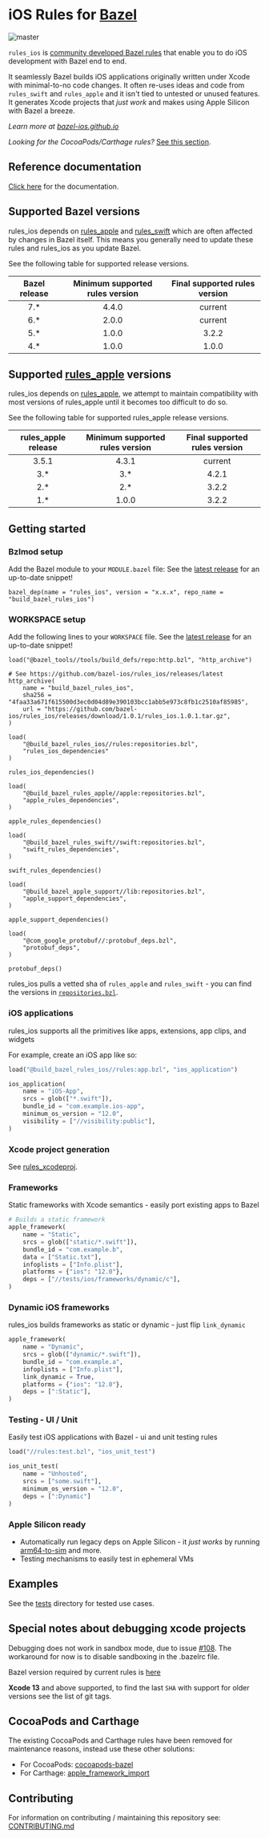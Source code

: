# iOS Rules for [Bazel](https://bazel.build)

![master](https://github.com/bazel-ios/rules_ios/workflows/CI-master/badge.svg)

`rules_ios` is [community developed Bazel rules](https://bazel-ios.github.io/)
that enable you to do iOS development with Bazel end to end.

It seamlessly Bazel builds iOS applications originally written under Xcode with
minimal-to-no code changes. It often re-uses ideas and code from `rules_swift`
and `rules_apple` and it isn't tied to untested or unused features. It generates
Xcode projects that _just work_ and makes using Apple Silicon with Bazel a
breeze.

_Learn more at [bazel-ios.github.io](https://bazel-ios.github.io/)_

_Looking for the CocoaPods/Carthage rules?_ [See this section](#cocoapods-and-carthage).

## Reference documentation

[Click here](https://github.com/bazel-ios/rules_ios/tree/master/docs)
for the documentation.

## Supported Bazel versions

rules_ios depends on [rules_apple](https://github.com/bazelbuild/rules_apple) and [rules_swift](https://github.com/bazelbuild/rules_swift) which are often affected by changes in Bazel
itself. This means you generally need to update these rules and rules_ios as you
update Bazel.

See the following table for supported release versions.

| Bazel release | Minimum supported rules version | Final supported rules version
|:-------------------:|:-------------------------:|:-------------------------:
| 7.* | 4.4.0 | current
| 6.* | 2.0.0 | current
| 5.* | 1.0.0 | 3.2.2
| 4.* | 1.0.0 | 1.0.0

## Supported [rules_apple](https://github.com/bazelbuild/rules_apple) versions

rules_ios depends on [rules_apple](https://github.com/bazelbuild/rules_apple), we attempt to maintain compatibility with
most versions of rules_apple until it becomes too difficult to do so.

See the following table for supported rules_apple release versions.

| rules_apple release | Minimum supported rules version | Final supported rules version
|:-------------------:|:-------------------------:|:-------------------------:
| 3.5.1 | 4.3.1 | current
| 3.* | 3.* | 4.2.1
| 2.* | 2.* | 3.2.2
| 1.* | 1.0.0 | 3.2.2

## Getting started

### Bzlmod setup

Add the Bazel module to your `MODULE.bazel` file:
See the [latest release](https://github.com/bazel-ios/rules_ios/releases/latest) for an up-to-date snippet!

```bzl
bazel_dep(name = "rules_ios", version = "x.x.x", repo_name = "build_bazel_rules_ios")
```

### WORKSPACE setup

Add the following lines to your `WORKSPACE` file.
See the [latest release](https://github.com/bazel-ios/rules_ios/releases/latest) for an up-to-date snippet!

```bzl
load("@bazel_tools//tools/build_defs/repo:http.bzl", "http_archive")

# See https://github.com/bazel-ios/rules_ios/releases/latest
http_archive(
    name = "build_bazel_rules_ios",
    sha256 = "4faa33a671f615500d3ec0d04d89e390103bcc1abb5e973c8fb1c2510af85985",
    url = "https://github.com/bazel-ios/rules_ios/releases/download/1.0.1/rules_ios.1.0.1.tar.gz",
)

load(
    "@build_bazel_rules_ios//rules:repositories.bzl",
    "rules_ios_dependencies"
)

rules_ios_dependencies()

load(
    "@build_bazel_rules_apple//apple:repositories.bzl",
    "apple_rules_dependencies",
)

apple_rules_dependencies()

load(
    "@build_bazel_rules_swift//swift:repositories.bzl",
    "swift_rules_dependencies",
)

swift_rules_dependencies()

load(
    "@build_bazel_apple_support//lib:repositories.bzl",
    "apple_support_dependencies",
)

apple_support_dependencies()

load(
    "@com_google_protobuf//:protobuf_deps.bzl",
    "protobuf_deps",
)

protobuf_deps()
```

rules_ios pulls a vetted sha of `rules_apple` and `rules_swift` - you can find the versions in [`repositories.bzl`](https://github.com/bazel-ios/rules_ios/tree/master/rules/repositories.bzl).

### iOS applications

rules_ios supports all the primitives like apps, extensions, app clips, and widgets

For example, create an iOS app like so:

```python
load("@build_bazel_rules_ios//rules:app.bzl", "ios_application")

ios_application(
    name = "iOS-App",
    srcs = glob(["*.swift"]),
    bundle_id = "com.example.ios-app",
    minimum_os_version = "12.0",
    visibility = ["//visibility:public"],
)
```

### Xcode project generation

See [rules_xcodeproj](https://github.com/MobileNativeFoundation/rules_xcodeproj).

### Frameworks

Static frameworks with Xcode semantics - easily port existing apps to Bazel

```python
# Builds a static framework
apple_framework(
    name = "Static",
    srcs = glob(["static/*.swift"]),
    bundle_id = "com.example.b",
    data = ["Static.txt"],
    infoplists = ["Info.plist"],
    platforms = {"ios": "12.0"},
    deps = ["//tests/ios/frameworks/dynamic/c"],
)
```

### Dynamic iOS frameworks

rules_ios builds frameworks as static or dynamic - just flip
`link_dynamic`

```python
apple_framework(
    name = "Dynamic",
    srcs = glob(["dynamic/*.swift"]),
    bundle_id = "com.example.a",
    infoplists = ["Info.plist"],
    link_dynamic = True,
    platforms = {"ios": "12.0"},
    deps = [":Static"],
)
```

### Testing - UI / Unit

Easily test iOS applications with Bazel - ui and unit testing rules

```python
load("//rules:test.bzl", "ios_unit_test")

ios_unit_test(
    name = "Unhosted",
    srcs = ["some.swift"],
    minimum_os_version = "12.0",
    deps = [":Dynamic"]
)
```

### Apple Silicon ready

- Automatically run legacy deps on Apple Silicon - it _just works_ by running [arm64-to-sim](https://github.com/bogo/arm64-to-sim) and more.
- Testing mechanisms to easily test in ephemeral VMs

## Examples

See the [tests](https://github.com/bazel-ios/rules_ios/tree/master/tests)
directory for tested use cases.

## Special notes about debugging xcode projects

Debugging does not work in sandbox mode, due to issue [#108](https://github.com/bazel-ios/rules_ios/issues/108). The workaround for now is to disable sandboxing in the .bazelrc file.

Bazel version required by current rules is [here](https://github.com/bazel-ios/rules_ios/blob/master/.bazelversion)

**Xcode 13** and above supported, to find the last `SHA` with support for older versions see the list of git tags.

## CocoaPods and Carthage

The existing CocoaPods and Carthage rules have been removed for maintenance reasons, instead use these other solutions:

- For CocoaPods: [cocoapods-bazel](https://github.com/bazel-ios/cocoapods-bazel)
- For Carthage: [apple_framework_import](https://github.com/bazelbuild/rules_apple/blob/master/doc/rules-apple.md#apple_dynamic_framework_import)

## Contributing

For information on contributing / maintaining this repository see: [CONTRIBUTING.md](./CONTRIBUTING.md)
